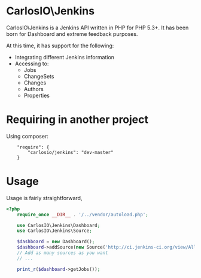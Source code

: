 CarlosIO\Jenkins
=================
CarlosIO\Jenkins is a Jenkins API written in PHP
for PHP 5.3+. It has been born for Dashboard
and extreme feedback purposes.

At this time, it has support for the following:

- Integrating different Jenkins information
- Accessing to:
  - Jobs
  - ChangeSets
  - Changes
  - Authors
  - Properties

Requiring in another project
============================
Using composer:

```
    "require": {
        "carlosio/jenkins": "dev-master"
    }
```

Usage
=====
Usage is fairly straightforward,

```php
<?php
    require_once __DIR__ . '/../vendor/autoload.php';

    use CarlosIO\Jenkins\Dashboard;
    use CarlosIO\Jenkins\Source;

    $dashboard = new Dashboard();
    $dashboard->addSource(new Source('http://ci.jenkins-ci.org/view/All/api/json/?depth=2'));
    // Add as many sources as you want
    // ...

    print_r($dashboard->getJobs());
```